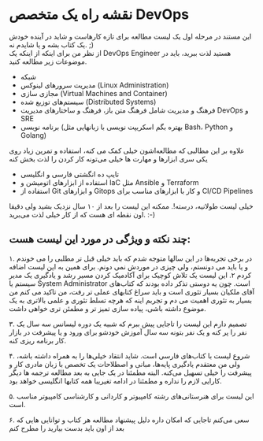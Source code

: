 # نقشه راه یک متخصص DevOps
این مستند در مرحله اول یک لیست مطالعه برای تازه کارهاست و شاید در آینده خودش یک کتاب بشه و یا شایدم نه. ;)  
از نظر من برای اینکه از اینکه یک DevOps Engineer هستید لذت ببرید، باید در موضوعات زیر مطالعه کنید. 

* شبکه
* مدیریت سرورهای لینوکس (Linux Administration)
* مجازی سازی (Virtual Machines and Container)
* سیستم‌های توزیع شده (Distributed Systems)
* فرهنگ و مدیریت شامل فرهنگ متن باز، فرهنگ و ساختارهای مدیریت DevOps و SRE
* برنامه نویسی (بهتره بگم اسکریپت نویسی با زبانهایی مثل Bash، Python و Golang)

علاوه بر این مطالبی که مطالعه‌اشون خیلی کمک می کنه، استفاده و تمرین زیاد روی یکی سری ابزارها و مهارت ها خیلی می‌تونه کار کردن را لذت بخش کنه

* تایپ ده انگشتی فارسی و انگلیسی
* استفاده از ابزارهای اتومیشن و IaC مثل Ansible و Terraform
* استفاده از Git و ابزارهای Gitops و کار با ابزارهای مناسب برای CI/CD Pipelines

خیلی لیست طولانیه، درسته!. ممکنه این لیست را بعد از ۱۰ سال نزدیک بشید ولی دقیقا اون نقطه ای هست که از کار خیلی لذت می‌برید. :-)

## چند نکته و ویژگی در مورد این لیست هست:
۱. در برخی تجربه‌ها در این سالها متوجه شدم که باید خیلی قبل تر مطلبی را می خوندم و یا باید می دونستم، ولی چیزی در موردش نمی دونم. برای همین به این لیست اضافه کردم
۲. این لیست یک تلاش کوچیک برای آکادمیک کردن مسیر رشد و یادگیری یک مدیر سیستم یا System Administrator است. چون یه دوستی تذکر داده بودند که کتاب‌های آقای ملکیان بسیار تئوری است و باید سراغ کتابهای عملی تر رفت، من تاکید می کنم من بسیار به تئوری اهمیت می دم و تجربم اینه که هرچه تسلط تئوری و علمی بالاتری به یک موضوع داشته باشی، پیاده سازی تمیز تر و مطمئن تری خواهی داشت.

۳. تصمیم دارم این لیست را تاجایی پیش ببرم که شبیه یک دوره لیسانس سه سال یک نفر را پر کنه و یک نفر بتونه سه سال آموزش خودشو برای ورود و یا پیشرفت در بازار کار برنامه ریزی کنه.

۴. شروع لیست با کتاب‌های فارسی است. شاید انتقاد خیلی‌ها را به همراه داشته باشه، ولی من معتقدم یادگیری پایه‌ها، مبانی و اصطلاحات یک تخصص با زبان مادری کار و پیشرفت را خیلی تسهیل می‌کنه. البته مطمئنا در یک جایی به بعد مطالعه ترجمه ها دیگر کارایی لازم را نداره و مطمئنا در ادامه تغیریبا همه کتابها انگلیسی خواهد بود.

۵. این لیست برای هنرستانی‌های رشته کامپیوتر و کاردانی و کارشناسی کامپیوتر مناسب است.

۶. سعی می‌کنم تاجایی که امکان داره دلیل پیشنهاد مطالعه هر کتاب و توانایی هایی که بعد از اون باید بدست بیارید را مطرح کنم
